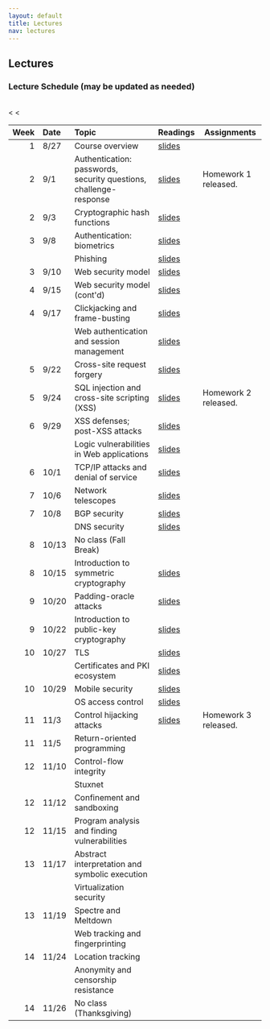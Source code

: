 ```yaml
---
layout: default
title: Lectures
nav: lectures
---
```


## Lectures

<h3 id="toc_2">Lecture Schedule (may be updated as needed)</h3>
<br>
<table>
<thead>
<tr>
<th align="right">Week</th>
<th align="left">Date</th>
<th align="left">Topic</th>
<th>Readings</th>
<th>Assignments</th>
</tr>
</thead>
<tbody>
  
<tr>
<td align="right">1</td>
<td align="left">8/27</td>
<td align="left">Course overview</td>
<td><a href="{{ site.url }}/lectures/intro.pdf">slides</a></td>
<td></td>
</tr>

<tr>
<td align="right">2</td>
<td align="left">9/1</td>
<td align="left">Authentication: passwords, security questions, challenge-response</td>
<td><a href="{{ site.url }}/lectures/auth.pdf">slides</a></td>
<td>Homework 1 released.</td>
</tr>

<tr>
<td align="right">2</td>
<td align="left">9/3</td>
<td align="left">Cryptographic hash functions</td>
<td><a href="{{ site.url }}/lectures/hash.pdf">slides</a></td>
<td></td>
</tr>


<tr>
<td align="right">3</td>
<td align="left">9/8</td>
<td align="left">Authentication: biometrics</td>
<td><a href="{{ site.url }}/lectures/biometrics.pdf">slides</a></td>
<td></td>
</tr>

<tr>
<td align="right"></td>
<td align="left"></td>
<td align="left">Phishing</td>
<td><a href="{{ site.url }}/lectures/phishing.pdf">slides</a></td>
<td></td>
</tr>

<tr>
<td align="right">3</td>
<td align="left">9/10</td>
<td align="left">Web security model</td>
<td><a href="{{ site.url }}/lectures/webbrowser.pdf">slides</a></td>
<td></td>
</tr>

<tr>
<td align="right">4</td>
<td align="left">9/15</td>
<td align="left">Web security model (cont'd)</td>
<td><a href="{{ site.url }}/lectures/webbrowser.pdf">slides</a></td>
<td></td>
</tr>

<tr>
<td align="right">4</td>
<td align="left">9/17</td>
<td align="left">Clickjacking and frame-busting</td>
<td><a href="{{ site.url }}/lectures/clickjack.pdf">slides</a></td>
<td></td>
</tr>

<tr>
<td align="right"></td>
<td align="left"></td>
<td align="left">Web authentication and session management</td>
<td><a href="{{ site.url }}/lectures/webauth.pdf">slides</a></td>
<td></td>
</tr>

<tr>
<td align="right">5</td>
<td align="left">9/22</td>
<td align="left">Cross-site request forgery</td>
<td><a href="{{ site.url }}/lectures/webauth.pdf">slides</a></td>
<td></td>
</tr>

<tr>
<td align="right">5</td>
<td align="left">9/24</td>
<td align="left">SQL injection and cross-site scripting (XSS)</td>
<td><a href="{{ site.url }}/lectures/webapps.pdf">slides</a></td>
<td>Homework 2 released.</td>
</tr>

<tr>
<td align="right">6</td>
<td align="left">9/29</td>
<td align="left">XSS defenses; post-XSS attacks</td>
<td><a href="{{ site.url }}/lectures/webapps.pdf">slides</a></td>
<td></td>
</tr>

<tr>
<td align="right"></td>
<td align="left"></td>
<td align="left">Logic vulnerabilities in Web applications</td>
<td><a href="{{ site.url }}/lectures/webapps.pdf">slides</a></td>
<td></td>
</tr>

<tr>
<td align="right">6</td>
<td align="left">10/1</td>
<td align="left">TCP/IP attacks and denial of service</td>
<td><a href="{{ site.url }}/lectures/netattacks.pdf">slides</a></td>
<td></td>
</tr>

<tr>
<td align="right">7</td>
<td align="left">10/6</td>
<td align="left">Network telescopes</td>
<td><a href="{{ site.url }}/lectures/telescopes.pdf">slides</a></td>
<td></td>
</tr>

<tr>
<td align="right">7</td>
<td align="left">10/8</td>
<td align="left">BGP security</td>
<td><a href="{{ site.url }}/lectures/bgp.pdf">slides</a></td>
<td></td>
</tr>

<tr>
<td align="right"></td>
<td align="left"></td>
<td align="left">DNS security</td>
<td><a href="{{ site.url }}/lectures/dns.pdf">slides</a></td>
<td></td>
</tr>

<tr>
<td align="right">8</td>
<td align="left">10/13</td>
<td align="left">No class (Fall Break)</td>
<td></td>
<td></td>
</tr>

<tr>
<td align="right">8</td>
<td align="left">10/15</td>
<td align="left">Introduction to symmetric cryptography</td>
<td><a href="{{ site.url }}/lectures/symcrypt.pdf">slides</a></td>
<td></td>
</tr>

<tr>
<td align="right">9</td>
<td align="left">10/20</td>
<td align="left">Padding-oracle attacks</td>
<td><a href="{{ site.url }}/lectures/symcrypt.pdf">slides</a></td>
<td></td>
</tr>

<tr>
<td align="right">9</td>
<td align="left">10/22</td>
<td align="left">Introduction to public-key cryptography</td>
<td><a href="{{ site.url }}/lectures/pubcrypt.pdf">slides</a></td>
<td></td>
</tr>

<tr>
<td align="right">10</td>
<td align="left">10/27</td>
<td align="left">TLS</td>
<td><a href="{{ site.url }}/lectures/tls.pdf">slides</a></td>
<td></td>
</tr>

<tr>
<td align="right"></td>
<td align="left"></td>
<<td align="left">Certificates and PKI ecosystem</td>
<td><a href="{{ site.url }}/lectures/tls.pdf">slides</a></td>
<td></td>
</tr>

<tr>
<td align="right">10</td>
<td align="left">10/29</td>
<td align="left">Mobile security</td>
<td><a href="{{ site.url }}/lectures/mobile.pdf">slides</a></td>
<td></td>
</tr>

<tr>
<td align="right"></td>
<td align="left"></td>
<<td align="left">OS access control</td>
<td><a href="{{ site.url }}/lectures/os.pdf">slides</a></td>
<td></td>
</tr>

<tr>
<td align="right">11</td>
<td align="left">11/3</td>
<td align="left">Control hijacking attacks</td>
<td><a href="{{ site.url }}/lectures/memattacks.pdf">slides</a></td>
<td>Homework 3 released.</td>
</tr>

<tr>
<td align="right">11</td>
<td align="left">11/5</td>
<td align="left">Return-oriented programming</td>
<td></td>
<td></td>
</tr>

<tr>
<td align="right">12</td>
<td align="left">11/10</td>
<td align="left">Control-flow integrity</td>
<td></td>
<td></td>
</tr>

<tr>
<td align="right"></td>
<td align="left"></td>
<td align="left">Stuxnet</td>
<td></td>
<td></td>
</tr>

<tr>
<td align="right">12</td>
<td align="left">11/12</td>
<td align="left">Confinement and sandboxing</td>
<td></td>
<td></td>
</tr>

<tr>
<td align="right">12</td>
<td align="left">11/15</td>
<td align="left">Program analysis and finding vulnerabilities</td>
<td></td>
<td></td>
</tr>

<tr>
<td align="right">13</td>
<td align="left">11/17</td>
<td align="left">Abstract interpretation and symbolic execution</td>
<td></td>
<td></td>
</tr>

<tr>
<td align="right"></td>
<td align="left"></td>
<td align="left">Virtualization security</td>
<td></td>
<td></td>
</tr>

<tr>
<td align="right">13</td>
<td align="left">11/19</td>
<td align="left">Spectre and Meltdown</td>
<td></td>
<td></td>
</tr>

<tr>
<td align="right"></td>
<td align="left"></td>
<td align="left">Web tracking and fingerprinting</td>
<td></td>
<td></td>
</tr>

<tr>
<td align="right">14</td>
<td align="left">11/24</td>
<td align="left">Location tracking</td>
<td></td>
<td></td>
</tr>

<tr>
<td align="right"></td>
<td align="left"></td>
<td align="left">Anonymity and censorship resistance</td>
<td></td>
<td></td>
</tr>

<tr>
<td align="right">14</td>
<td align="left">11/26</td>
<td align="left">No class (Thanksgiving)</td>
<td></td>
<td></td>
</tr>

</tbody>
</table>
